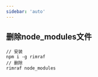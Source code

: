 ```yaml
---
sidebar: 'auto'
---
```


## 删除node_modules文件
```shell
// 安装
npm i -g rimraf
// 删除
rimraf node_modules
```

